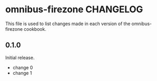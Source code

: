 # omnibus-firezone CHANGELOG

This file is used to list changes made in each version of the omnibus-firezone cookbook.

## 0.1.0

Initial release.

- change 0
- change 1
